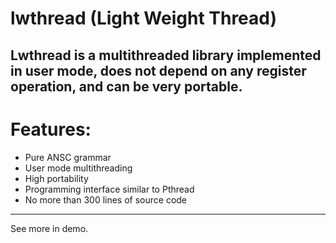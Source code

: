 # lwthread (Light Weight Thread)
Lwthread is a multithreaded library implemented in user mode, does not depend on any register operation, and can be very portable.  
----
Features:
===
* Pure ANSC grammar
* User mode multithreading
* High portability
* Programming interface similar to Pthread
* No more than 300 lines of source code
---
See more in demo.